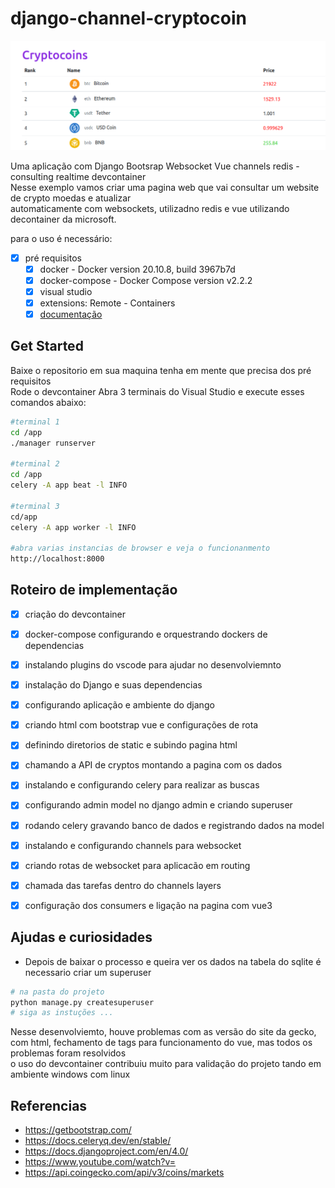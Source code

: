 # django-channel-cryptocoin

![](app/static/page.png)

Uma aplicação com Django Bootsrap Websocket Vue channels redis - consulting realtime devcontainer  
Nesse exemplo vamos criar uma pagina web que vai consultar um website de crypto moedas e atualizar  
automaticamente com websockets, utilizadno redis e vue utilizando decontainer da microsoft.

para o uso é necessário:  
- [x] pré requisitos
    - [x] docker - Docker version 20.10.8, build 3967b7d
    - [x] docker-compose - Docker Compose version v2.2.2
    - [x] visual studio
    - [x] extensions: Remote - Containers
    - [x] [documentação](https://code.visualstudio.com/docs/remote/containers)

## Get Started

Baixe o repositorio em sua maquina tenha em mente que precisa dos pré requisitos  
Rode o devcontainer 
Abra 3 terminais do Visual Studio e execute esses comandos abaixo:  

```bash
#terminal 1
cd /app
./manager runserver

#terminal 2
cd /app
celery -A app beat -l INFO

#terminal 3
cd/app
celery -A app worker -l INFO

#abra varias instancias de browser e veja o funcionanmento
http://localhost:8000

```

## Roteiro de implementação 

- [x] criação do devcontainer
- [x] docker-compose configurando e orquestrando dockers de dependencias
- [x] instalando plugins do vscode para ajudar no desenvolviemnto
- [x] instalação do Django e suas dependencias
- [x] configurando aplicação e ambiente do django
- [x] criando html com bootstrap vue e configurações de rota
- [x] definindo diretorios de static e subindo pagina html
- [x] chamando a API de cryptos montando a pagina com os dados
- [x] instalando e configurando celery para realizar as buscas
- [x] configurando admin model no django admin e criando superuser
- [x] rodando celery gravando banco de dados e registrando dados na model
- [x] instalando e configurando channels para websocket
- [x] criando rotas de websocket para aplicacão em routing 
- [x] chamada das tarefas dentro do channels layers
- [x] configuração dos consumers e ligação na pagina com vue3


## Ajudas e curiosidades

- Depois de baixar o processo e queira ver os dados na tabela do sqlite é necessario criar um superuser
```bash 
# na pasta do projeto 
python manage.py createsuperuser
# siga as instuções ...

```

Nesse desenvolviemto, houve problemas com as versão do site da gecko,  
com html, fechamento de tags para funcionamento do vue, mas todos os problemas foram resolvidos  
o uso do devcontainer contribuiu muito para validação do projeto tando em ambiente windows com linux  

## Referencias

 - https://getbootstrap.com/
 - https://docs.celeryq.dev/en/stable/
 - https://docs.djangoproject.com/en/4.0/
 - https://www.youtube.com/watch?v=
 - https://api.coingecko.com/api/v3/coins/markets
 
 
